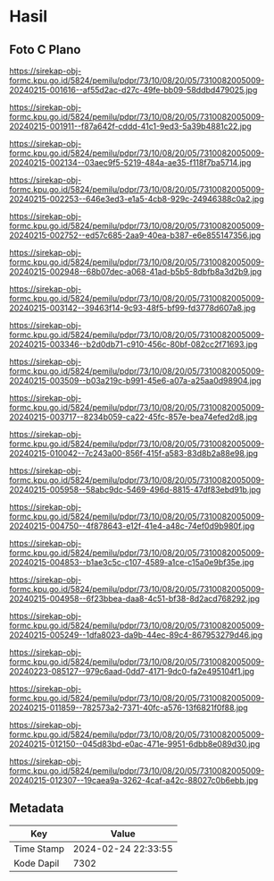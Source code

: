 # Hasil

## Foto C Plano

https://sirekap-obj-formc.kpu.go.id/5824/pemilu/pdpr/73/10/08/20/05/7310082005009-20240215-001616--af55d2ac-d27c-49fe-bb09-58ddbd479025.jpg

https://sirekap-obj-formc.kpu.go.id/5824/pemilu/pdpr/73/10/08/20/05/7310082005009-20240215-001911--f87a642f-cddd-41c1-9ed3-5a39b4881c22.jpg

https://sirekap-obj-formc.kpu.go.id/5824/pemilu/pdpr/73/10/08/20/05/7310082005009-20240215-002134--03aec9f5-5219-484a-ae35-f118f7ba5714.jpg

https://sirekap-obj-formc.kpu.go.id/5824/pemilu/pdpr/73/10/08/20/05/7310082005009-20240215-002253--646e3ed3-e1a5-4cb8-929c-24946388c0a2.jpg

https://sirekap-obj-formc.kpu.go.id/5824/pemilu/pdpr/73/10/08/20/05/7310082005009-20240215-002752--ed57c685-2aa9-40ea-b387-e6e855147356.jpg

https://sirekap-obj-formc.kpu.go.id/5824/pemilu/pdpr/73/10/08/20/05/7310082005009-20240215-002948--68b07dec-a068-41ad-b5b5-8dbfb8a3d2b9.jpg

https://sirekap-obj-formc.kpu.go.id/5824/pemilu/pdpr/73/10/08/20/05/7310082005009-20240215-003142--39463f14-9c93-48f5-bf99-fd3778d607a8.jpg

https://sirekap-obj-formc.kpu.go.id/5824/pemilu/pdpr/73/10/08/20/05/7310082005009-20240215-003346--b2d0db71-c910-456c-80bf-082cc2f71693.jpg

https://sirekap-obj-formc.kpu.go.id/5824/pemilu/pdpr/73/10/08/20/05/7310082005009-20240215-003509--b03a219c-b991-45e6-a07a-a25aa0d98904.jpg

https://sirekap-obj-formc.kpu.go.id/5824/pemilu/pdpr/73/10/08/20/05/7310082005009-20240215-003717--8234b059-ca22-45fc-857e-bea74efed2d8.jpg

https://sirekap-obj-formc.kpu.go.id/5824/pemilu/pdpr/73/10/08/20/05/7310082005009-20240215-010042--7c243a00-856f-415f-a583-83d8b2a88e98.jpg

https://sirekap-obj-formc.kpu.go.id/5824/pemilu/pdpr/73/10/08/20/05/7310082005009-20240215-005958--58abc9dc-5469-496d-8815-47df83ebd91b.jpg

https://sirekap-obj-formc.kpu.go.id/5824/pemilu/pdpr/73/10/08/20/05/7310082005009-20240215-004750--4f878643-e12f-41e4-a48c-74ef0d9b980f.jpg

https://sirekap-obj-formc.kpu.go.id/5824/pemilu/pdpr/73/10/08/20/05/7310082005009-20240215-004853--b1ae3c5c-c107-4589-a1ce-c15a0e9bf35e.jpg

https://sirekap-obj-formc.kpu.go.id/5824/pemilu/pdpr/73/10/08/20/05/7310082005009-20240215-004958--6f23bbea-daa8-4c51-bf38-8d2acd768292.jpg

https://sirekap-obj-formc.kpu.go.id/5824/pemilu/pdpr/73/10/08/20/05/7310082005009-20240215-005249--1dfa8023-da9b-44ec-89c4-867953279d46.jpg

https://sirekap-obj-formc.kpu.go.id/5824/pemilu/pdpr/73/10/08/20/05/7310082005009-20240223-085127--979c6aad-0dd7-4171-9dc0-fa2e495104f1.jpg

https://sirekap-obj-formc.kpu.go.id/5824/pemilu/pdpr/73/10/08/20/05/7310082005009-20240215-011859--782573a2-7371-40fc-a576-13f6821f0f88.jpg

https://sirekap-obj-formc.kpu.go.id/5824/pemilu/pdpr/73/10/08/20/05/7310082005009-20240215-012150--045d83bd-e0ac-471e-9951-6dbb8e089d30.jpg

https://sirekap-obj-formc.kpu.go.id/5824/pemilu/pdpr/73/10/08/20/05/7310082005009-20240215-012307--19caea9a-3262-4caf-a42c-88027c0b6ebb.jpg


## Metadata

| Key        | Value               |
| ---------- | ------------------- |
| Time Stamp | 2024-02-24 22:33:55 |
| Kode Dapil | 7302                |



